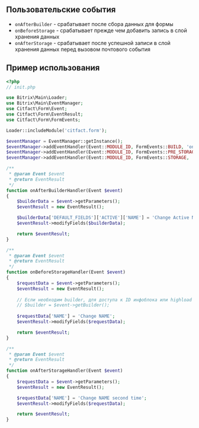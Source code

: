## Пользовательские события

- `onAfterBuilder` - срабатывает после сбора данных для формы
- `onBeforeStorage` - срабатывает прежде чем добавить запись в слой хранения данных
- `onAfterStorage` - срабатывает после успешной записи в слой хранения данных перед вызовом почтового события

## Пример использования

``` php
<?php
// init.php

use Bitrix\Main\Loader;
use Bitrix\Main\EventManager;
use Citfact\Form\Event;
use Citfact\Form\EventResult;
use Citfact\Form\FormEvents;

Loader::includeModule('citfact.form');

$eventManager = EventManager::getInstance();
$eventManager->addEventHandler(Event::MODULE_ID, FormEvents::BUILD, 'onAfterBuilderHandler');
$eventManager->addEventHandler(Event::MODULE_ID, FormEvents::PRE_STORAGE, 'onBeforeStorageHandler');
$eventManager->addEventHandler(Event::MODULE_ID, FormEvents::STORAGE, 'onAfterStorageHandler');

/**
 * @param Event $event
 * @return EventResult
 */
function onAfterBuilderHandler(Event $event)
{
    $builderData = $event->getParameters();
    $eventResult = new EventResult();

    $builderData['DEFAULT_FIELDS']['ACTIVE']['NAME'] = 'Change Active Name';
    $eventResult->modifyFields($builderData);

    return $eventResult;
}

/**
 * @param Event $event
 * @return EventResult
 */
function onBeforeStorageHandler(Event $event)
{
    $requestData = $event->getParameters();
    $eventResult = new EventResult();
    
    // Если необходим builder, для доступа к ID инфоблока или highload
    // $builder = $event->getBuilder();
    
    $requestData['NAME'] = 'Change NAME';
    $eventResult->modifyFields($requestData);

    return $eventResult;
}

/**
 * @param Event $event
 * @return EventResult
 */
function onAfterStorageHandler(Event $event)
{
    $requestData = $event->getParameters();
    $eventResult = new EventResult();

    $requestData['NAME'] = 'Change NAME second time';
    $eventResult->modifyFields($requestData);

    return $eventResult;
}
```
